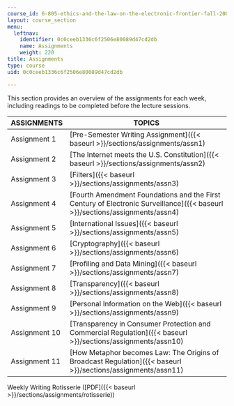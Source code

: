 ```yaml
---
course_id: 6-805-ethics-and-the-law-on-the-electronic-frontier-fall-2005
layout: course_section
menu:
  leftnav:
    identifier: 0c0ceeb1336c6f2506e80089d47cd2db
    name: Assignments
    weight: 220
title: Assignments
type: course
uid: 0c0ceeb1336c6f2506e80089d47cd2db

---
```


This section provides an overview of the assignments for each week, including readings to be completed before the lecture sessions.

| ASSIGNMENTS | TOPICS |
| --- | --- |
| Assignment 1 | [Pre-Semester Writing Assignment]({{< baseurl >}}/sections/assignments/assn1) |
| Assignment 2 | [The Internet meets the U.S. Constitution]({{< baseurl >}}/sections/assignments/assn2) |
| Assignment 3 | [Filters]({{< baseurl >}}/sections/assignments/assn3) |
| Assignment 4 | [Fourth Amendment Foundations and the First Century of Electronic Surveillance]({{< baseurl >}}/sections/assignments/assn4) |
| Assignment 5 | [International Issues]({{< baseurl >}}/sections/assignments/assn5) |
| Assignment 6 | [Cryptography]({{< baseurl >}}/sections/assignments/assn6) |
| Assignment 7 | [Profiling and Data Mining]({{< baseurl >}}/sections/assignments/assn7) |
| Assignment 8 | [Transparency]({{< baseurl >}}/sections/assignments/assn8) |
| Assignment 9 | [Personal Information on the Web]({{< baseurl >}}/sections/assignments/assn9) |
| Assignment 10 | [Transparency in Consumer Protection and Commercial Regulation]({{< baseurl >}}/sections/assignments/assn10) |
| Assignment 11 | [How Metaphor becomes Law: The Origins of Broadcast Regulation]({{< baseurl >}}/sections/assignments/assn11) 

Weekly Writing Rotisserie ([PDF]({{< baseurl >}}/sections/assignments/rotisserie))